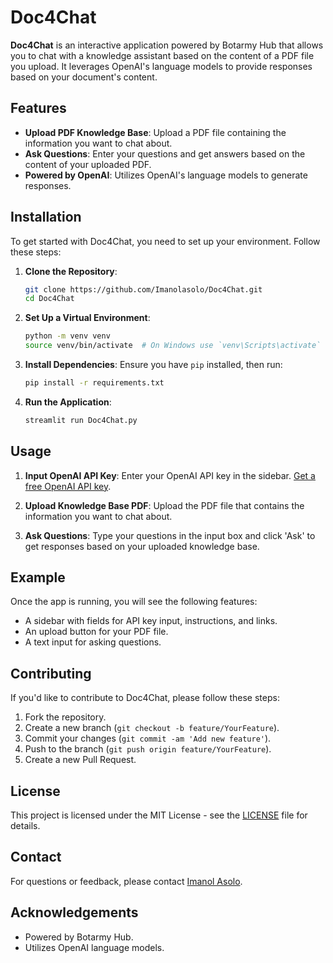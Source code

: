 # Doc4Chat

**Doc4Chat** is an interactive application powered by Botarmy Hub that allows you to chat with a knowledge assistant based on the content of a PDF file you upload. It leverages OpenAI's language models to provide responses based on your document's content.

## Features

- **Upload PDF Knowledge Base**: Upload a PDF file containing the information you want to chat about.
- **Ask Questions**: Enter your questions and get answers based on the content of your uploaded PDF.
- **Powered by OpenAI**: Utilizes OpenAI's language models to generate responses.

## Installation

To get started with Doc4Chat, you need to set up your environment. Follow these steps:

1. **Clone the Repository**:
   ```bash
   git clone https://github.com/Imanolasolo/Doc4Chat.git
   cd Doc4Chat
   ```

2. **Set Up a Virtual Environment**:
   ```bash
   python -m venv venv
   source venv/bin/activate  # On Windows use `venv\Scripts\activate`
   ```

3. **Install Dependencies**:
   Ensure you have `pip` installed, then run:
   ```bash
   pip install -r requirements.txt
   ```

4. **Run the Application**:
   ```bash
   streamlit run Doc4Chat.py
   ```

## Usage

1. **Input OpenAI API Key**:
   Enter your OpenAI API key in the sidebar. [Get a free OpenAI API key](https://gptforwork.com/help/knowledge-base/create-openai-api-key).

2. **Upload Knowledge Base PDF**:
   Upload the PDF file that contains the information you want to chat about.

3. **Ask Questions**:
   Type your questions in the input box and click 'Ask' to get responses based on your uploaded knowledge base.

## Example

Once the app is running, you will see the following features:

- A sidebar with fields for API key input, instructions, and links.
- An upload button for your PDF file.
- A text input for asking questions.

## Contributing

If you'd like to contribute to Doc4Chat, please follow these steps:

1. Fork the repository.
2. Create a new branch (`git checkout -b feature/YourFeature`).
3. Commit your changes (`git commit -am 'Add new feature'`).
4. Push to the branch (`git push origin feature/YourFeature`).
5. Create a new Pull Request.

## License

This project is licensed under the MIT License - see the [LICENSE](LICENSE) file for details.

## Contact

For questions or feedback, please contact [Imanol Asolo](mailto:jjusturi@gmail.com).

## Acknowledgements

- Powered by Botarmy Hub.
- Utilizes OpenAI language models.

